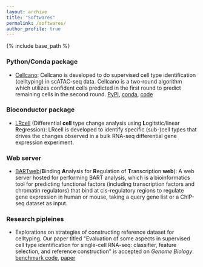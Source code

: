 ```yaml
---
layout: archive
title: "Softwares"
permalink: /softwares/
author_profile: true
---
```


{% include base_path %}

### Python/Conda package

- [Cellcano](https://marvinquiet.github.io/Cellcano/): Cellcano is developed to do supervised cell type identification (celltyping) in scATAC-seq data. Cellcano is a two-round algorithm which utilizes confident cells predicted in the first round to predict remaining cells in the second round. [PyPI](https://pypi.org/project/Cellcano/), [conda](https://anaconda.org/marvinquiet/cellcano-all), [code](https://github.com/marvinquiet/Cellcano)

### Bioconductor package

- [LRcell](http://bioconductor.org/packages/release/bioc/html/LRcell.html) (Differential **cell** type change analysis using **L**ogitstic/linear **R**egression): LRcell is developed to identify specific (sub-)cell types that drives the changes observed in a bulk RNA-seq differential gene expression experiment. 

### Web server

- [BARTweb](https://github.com/zanglab/BARTweb_frontend)(**B**inding **A**nalysis for **R**egulation of **T**ranscription **web**): A web server hosted for performing BART analysis, which is a bioinformatics tool for predicting functional factors (including transcription factors and chromatin regulators) that bind at cis-regulatory regions to regulate gene expression in human or mouse, taking a query gene list or a ChIP-seq dataset as input.

### Research pipleines

- Explorations on strategies of constructing reference dataset for celltyping. Our paper titled "Evaluation of some aspects in supervised cell type identification for single-cell RNA-seq: classifier, feature selection, and reference construction" is accepted on *Genome Biology*. [benchmark code](https://github.com/marvinquiet/RefConstruction_supervisedCelltyping), [paper](https://doi.org/10.1186/s13059-021-02480-2)

